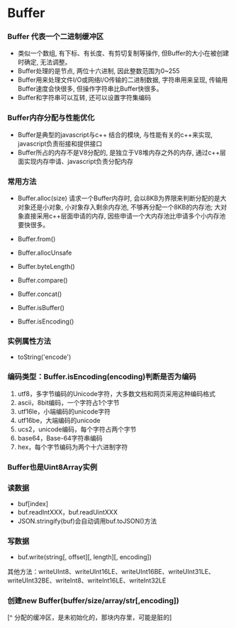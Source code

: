 # Buffer

### Buffer 代表一个二进制缓冲区

+ 类似一个数组, 有下标、有长度、有剪切复制等操作, 但Buffer的大小在被创建时确定, 无法调整。
+ Buffer处理的是节点, 两位十六进制, 因此整数范围为0~255
+ Buffer用来处理文件I/O或网络I/O传输的二进制数据, 字符串用来呈现, 传输用Buffer速度会快很多, 但操作字符串比Buffer快很多。
+ Buffer和字符串可以互转, 还可以设置字符集编码

### Buffer内存分配与性能优化

+ Buffer是典型的javascript与c++ 结合的模块, 与性能有关的c++来实现, javascript负责衔接和提供接口
+ Buffer所占的内存不是V8分配的, 是独立于V8堆内存之外的内存, 通过c++层面实现内存申请、javascript负责分配内存

### 常用方法

+ Buffer.alloc(size) 请求一个Buffer内存时, 会以8KB为界限来判断分配的是大对象还是小对象, 小对象存入剩余内存池, 不够再分配一个8KB的内存池; 大对象直接采用c++层面申请的内存, 因些申请一个大内存池比申请多个小内存池要快很多。

+ Buffer.from()
+ Buffer.allocUnsafe
+ Buffer.byteLength()
+ Buffer.compare()
+ Buffer.concat()
+ Buffer.isBuffer()
+ Buffer.isEncoding()


### 实例属性方法

+ toString('encode')

### 编码类型：Buffer.isEncoding(encoding)判断是否为编码

1. utf8，多字节编码的Unicode字符，大多数文档和网页采用这种编码格式
2. ascii，8bit编码，一个字符占1个字节
3. utf16le，小端编码的unicode字符
4. utf16be，大端编码的unicode
5. ucs2，unicode编码，每个字符占两个字节
6. base64，Base-64字符串编码
7. hex，每个字节编码为两个十六进制字符

### Buffer也是Uint8Array实例

### 读数据

- buf[index]
- buf.readIntXXX，buf.readUintXXX
- JSON.stringify(buf)会自动调用buf.toJSON()方法

### 写数据

- buf.write(string[, offset][, length][, encoding])

其他方法：writeUInt8、writeUInt16LE、writeUInt16BE、writeUInt31LE、writeUInt32BE、writeInt8、writeInt16LE、writeInt32LE

### 创建new Buffer(buffer/size/array/str[,encoding])

[^ 分配的缓冲区，是未初始化的，那块内存里，可能是脏的]

